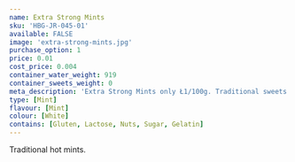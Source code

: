 ```yaml
---
name: Extra Strong Mints
sku: 'HBG-JR-045-01'
available: FALSE
image: 'extra-strong-mints.jpg'
purchase_option: 1
price: 0.01
cost_price: 0.004
container_water_weight: 919
container_sweets_weight: 0
meta_description: 'Extra Strong Mints only Ł1/100g. Traditional sweets and more at Humbugs Confectionery Store. Specialists in satisfying your sweet tooth!'
type: [Mint]
flavour: [Mint]
colour: [White]
contains: [Gluten, Lactose, Nuts, Sugar, Gelatin]
---
```

Traditional hot mints.